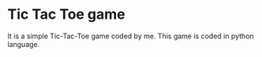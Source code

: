 # Tic Tac Toe game
It is a simple Tic-Tac-Toe game coded by me.
This game is coded in python language.

